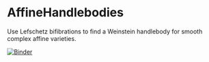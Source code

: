 # AffineHandlebodies
Use Lefschetz bifibrations to find a Weinstein handlebody for smooth complex affine varieties.

[![Binder](https://mybinder.org/badge_logo.svg)](https://mybinder.org/v2/gh/ViveLeFrance/AffineHandlebodies/main?urlpath=lab)

